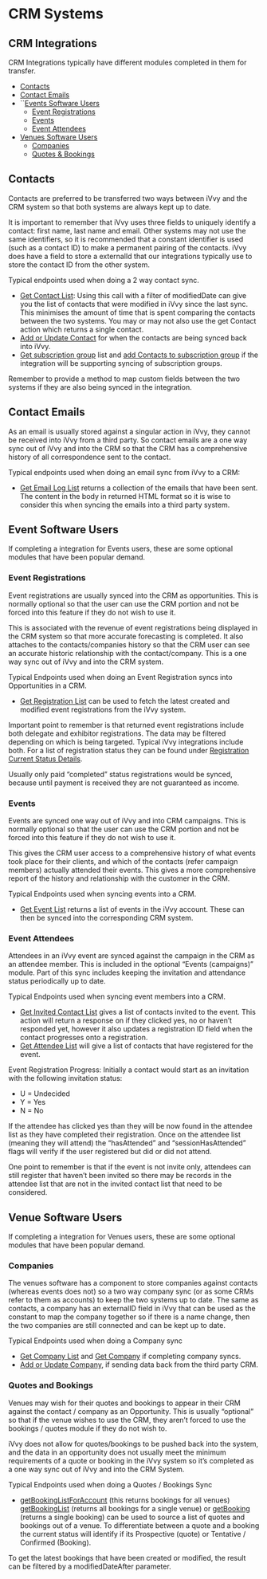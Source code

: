 # CRM Systems

## CRM Integrations

CRM Integrations typically have different modules completed in them for transfer.

* [Contacts](crm-systems.md#contacts)
* [Contact Emails](crm-systems.md#contact-emails)
* \`\`[Events Software Users](crm-systems.md#event-software-users)
  * [Event Registrations](crm-systems.md#event-registrations)
  * [Events](crm-systems.md#events)
  * [Event Attendees](crm-systems.md#event-attendees)
* [Venues Software Users](crm-systems.md#venue-software-users)
  * [Companies](crm-systems.md#companies)
  * [Quotes & Bookings](crm-systems.md#quotes-and-bookings)

## Contacts

Contacts are preferred to be transferred two ways between iVvy and the CRM system so that both systems are always kept up to date.

It is important to remember that iVvy uses three fields to uniquely identify a contact: first name, last name and email. Other systems may not use the same identifiers, so it is recommended that a constant identifier is used \(such as a contact ID\) to make a permanent pairing of the contacts. iVvy does have a field to store a externalId that our integrations typically use to store the contact ID from the other system.

Typical endpoints used when doing a 2 way contact sync.

* [Get Contact List](../../contact/get-contact-list.md): Using this call with a filter of modifiedDate can give you the list of contacts that were modified in iVvy since the last sync. This minimises the amount of time that is spent comparing the contacts between the two systems. You may or may not also use the get Contact action which returns a single contact. 
* [Add or Update Contact](../../contact/add-or-update-contact.md) for when the contacts are being synced back into iVvy.
* [Get subscription group](../../contact/get-subscription-group-list.md) list and [add Contacts to subscription group](../../contact/add-contacts-to-subscription-group.md) if the integration will be supporting syncing of subscription groups. 

Remember to provide a method to map custom fields between the two systems if they are also being synced in the integration.

## Contact Emails

As an email is usually stored against a singular action in iVvy, they cannot be received into iVvy from a third party. So contact emails are a one way sync out of iVvy and into the CRM so that the CRM has a comprehensive history of all correspondence sent to the contact.

Typical endpoints used when doing an email sync from iVvy to a CRM:

* [Get Email Log List](../../account/get-email-log-list.md) returns a collection of the emails that have been sent. The content in the body in returned HTML format so it is wise to consider this when syncing the emails into a third party system. 

## Event Software Users

If completing a integration for Events users, these are some optional modules that have been popular demand.

### Event Registrations

Event registrations are usually synced into the CRM as opportunities. This is normally optional so that the user can use the CRM portion and not be forced into this feature if they do not wish to use it.

This is associated with the revenue of event registrations being displayed in the CRM system so that more accurate forecasting is completed. It also attaches to the contacts/companies history so that the CRM user can see an accurate historic relationship with the contact/company. This is a one way sync out of iVvy and into the CRM system.

Typical Endpoints used when doing an Event Registration syncs into Opportunities in a CRM.

* [Get Registration List](../../events/get-registration-list.md) can be used to fetch the latest created and modified event registrations from the iVvy system. 

Important point to remember is that returned event registrations include both delegate and exhibitor registrations. The data may be filtered depending on which is being targeted. Typical iVvy integrations include both. For a list of registration status they can be found under [Registration Current Status Details](../../events/get-registration-list.md#registration-current-status-details).

Usually only paid “completed” status registrations would be synced, because until payment is received they are not guaranteed as income.

### Events

Events are synced one way out of iVvy and into CRM campaigns. This is normally optional so that the user can use the CRM portion and not be forced into this feature if they do not wish to use it.

This gives the CRM user access to a comprehensive history of what events took place for their clients, and which of the contacts \(refer campaign members\) actually attended their events. This gives a more comprehensive report of the history and relationship with the customer in the CRM.

Typical Endpoints used when syncing events into a CRM.

* [Get Event List](../../events/get-event-list.md) returns a list of events in the iVvy account. These can then be synced into the corresponding CRM system. 

### Event Attendees

Attendees in an iVvy event are synced against the campaign in the CRM as an attendee member. This is included in the optional “Events \(campaigns\)” module. Part of this sync includes keeping the invitation and attendance status periodically up to date.

Typical Endpoints used when syncing event members into a CRM.

* [Get Invited Contact List](../../events/get-invited-contact-list.md) gives a list of contacts invited to the event. This action will return a response on if they clicked yes, no or haven’t responded yet, however it also updates a registration ID field when the contact progresses onto a registration. 
* [Get Attendee List](../../events/get-attendee-list.md) will give a list of contacts that have registered for the event. 

Event Registration Progress: Initially a contact would start as an invitation with the following invitation status:

* U = Undecided
* Y = Yes
* N = No

If the attendee has clicked yes than they will be now found in the attendee list as they have completed their registration. Once on the attendee list \(meaning they will attend\) the “hasAttended” and “sessionHasAttended” flags will verify if the user registered but did or did not attend.

One point to remember is that if the event is not invite only, attendees can still register that haven’t been invited so there may be records in the attendee list that are not in the invited contact list that need to be considered.

## Venue Software Users

If completing a integration for Venues users, these are some optional modules that have been popular demand.

### Companies

The venues software has a component to store companies against contacts \(whereas events does not\) so a two way company sync \(or as some CRMs refer to them as accounts\) to keep the two systems up to date. The same as contacts, a company has an externalID field in iVvy that can be used as the constant to map the company together so if there is a name change, then the two companies are still connected and can be kept up to date.

Typical Endpoints used when doing a Company sync

* [Get Company List](../../contact/get-company-list.md) and [Get Company](../../contact/get-company.md) if completing company syncs. 
* [Add or Update Company](../../contact/add-or-update-company.md), if sending data back from the third party CRM. 

### Quotes and Bookings

Venues may wish for their quotes and bookings to appear in their CRM against the contact / company as an Opportunity. This is usually “optional” so that if the venue wishes to use the CRM, they aren’t forced to use the bookings / quotes module if they do not wish to.

iVvy does not allow for quotes/bookings to be pushed back into the system, and the data in an opportunity does not usually meet the minimum requirements of a quote or booking in the iVvy system so it’s completed as a one way sync out of iVvy and into the CRM System.

Typical Endpoints used when doing a Quotes / Bookings Sync

* [getBookingListForAccount](../../venues/getoraddbookingdata/get-booking-list-for-account.md) \(this returns bookings for all venues\) [getBookingList](../../venues/getoraddbookingdata/get-booking-list.md) \(returns all bookings for a single venue\) or [getBooking](../../venues/getoraddbookingdata/get-booking.md) \(returns a single booking\) can be used to source a list of quotes and bookings out of a venue.  To differentiate between a quote and a booking the current status will identify if its Prospective \(quote\) or Tentative / Confirmed \(Booking\). 

To get the latest bookings that have been created or modified, the result can be filtered by a modifiedDateAfter parameter.

